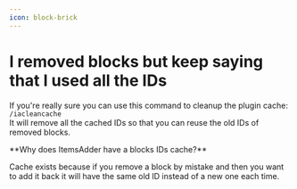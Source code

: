 ```yaml
---
icon: block-brick
---
```


# I removed blocks but keep saying that I used all the IDs

If you're really sure you can use this command to cleanup the plugin cache: `/iacleancache`\
It will remove all the cached IDs so that you can reuse the old IDs of removed blocks.


<Note>
**Why does ItemsAdder have a blocks IDs cache?**

Cache exists because if you remove a block by mistake and then you want to add it back it will have the same old ID instead of a new one each time.
</Note>

